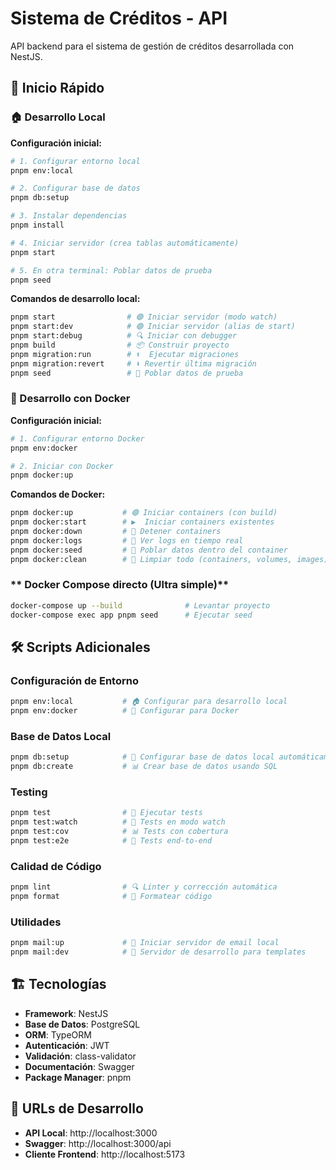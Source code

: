 # Sistema de Créditos - API

API backend para el sistema de gestión de créditos desarrollada con NestJS.

## 🚀 Inicio Rápido

### 🏠 Desarrollo Local

**Configuración inicial:**

```bash
# 1. Configurar entorno local
pnpm env:local

# 2. Configurar base de datos
pnpm db:setup

# 3. Instalar dependencias
pnpm install

# 4. Iniciar servidor (crea tablas automáticamente)
pnpm start

# 5. En otra terminal: Poblar datos de prueba
pnpm seed
```

**Comandos de desarrollo local:**

```bash
pnpm start                # 🟢 Iniciar servidor (modo watch)
pnpm start:dev            # 🟢 Iniciar servidor (alias de start)
pnpm start:debug          # 🔍 Iniciar con debugger
pnpm build                # 📦 Construir proyecto
pnpm migration:run        # ⬆️  Ejecutar migraciones
pnpm migration:revert     # ⬇️ Revertir última migración
pnpm seed                 # 🌱 Poblar datos de prueba
```

### 🐳 Desarrollo con Docker

**Configuración inicial:**

```bash
# 1. Configurar entorno Docker
pnpm env:docker

# 2. Iniciar con Docker
pnpm docker:up
```

**Comandos de Docker:**

```bash
pnpm docker:up           # 🟢 Iniciar containers (con build)
pnpm docker:start        # ▶️  Iniciar containers existentes
pnpm docker:down         # 🛑 Detener containers
pnpm docker:logs         # 📄 Ver logs en tiempo real
pnpm docker:seed         # 🌱 Poblar datos dentro del container
pnpm docker:clean        # 🧹 Limpiar todo (containers, volumes, images)
```

### ** Docker Compose directo (Ultra simple)**

```bash
docker-compose up --build              # Levantar proyecto
docker-compose exec app pnpm seed      # Ejecutar seed
```

## 🛠️ Scripts Adicionales

### Configuración de Entorno

```bash
pnpm env:local           # 🏠 Configurar para desarrollo local
pnpm env:docker          # 🐳 Configurar para Docker
```

### Base de Datos Local

```bash
pnpm db:setup            # 🔧 Configurar base de datos local automáticamente
pnpm db:create           # 📊 Crear base de datos usando SQL
```

### Testing

```bash
pnpm test                # 🧪 Ejecutar tests
pnpm test:watch          # 👀 Tests en modo watch
pnpm test:cov            # 📊 Tests con cobertura
pnpm test:e2e            # 🔄 Tests end-to-end
```

### Calidad de Código

```bash
pnpm lint                # 🔍 Linter y corrección automática
pnpm format              # 💅 Formatear código
```

### Utilidades

```bash
pnpm mail:up             # 📧 Iniciar servidor de email local
pnpm mail:dev            # 📧 Servidor de desarrollo para templates
```

## 🏗️ Tecnologías

- **Framework**: NestJS
- **Base de Datos**: PostgreSQL
- **ORM**: TypeORM
- **Autenticación**: JWT
- **Validación**: class-validator
- **Documentación**: Swagger
- **Package Manager**: pnpm

## 📍 URLs de Desarrollo

- **API Local**: http://localhost:3000
- **Swagger**: http://localhost:3000/api
- **Cliente Frontend**: http://localhost:5173

